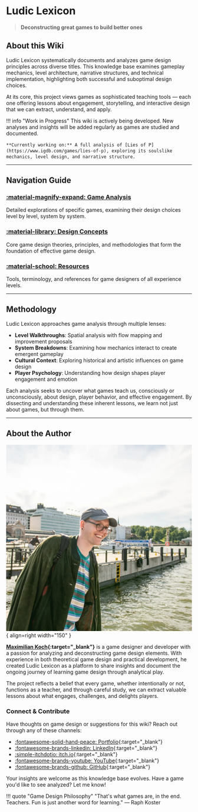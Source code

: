 # Ludic Lexicon

> **Deconstructing great games to build better ones**

## About this Wiki

Ludic Lexicon systematically documents and analyzes game design principles across diverse titles. This knowledge base examines gameplay mechanics, level architecture, narrative structures, and technical implementation, highlighting both successful and suboptimal design choices.

At its core, this project views games as sophisticated teaching tools — each one offering lessons about engagement, storytelling, and interactive design that we can extract, understand, and apply.

!!! info "Work in Progress"
    This wiki is actively being developed. New analyses and insights will be added regularly as games are studied and documented.
    
    **Currently working on:** A full analysis of [Lies of P](https://www.igdb.com/games/lies-of-p), exploring its soulslike mechanics, level design, and narrative structure.

---

## Navigation Guide

### [:material-magnify-expand: Game Analysis](./games/)
Detailed explorations of specific games, examining their design choices level by level, system by system.

### [:material-library: Design Concepts](./concepts/)
Core game design theories, principles, and methodologies that form the foundation of effective game design.

### [:material-school: Resources](./resources/)
Tools, terminology, and references for game designers of all experience levels.

---

## Methodology

Ludic Lexicon approaches game analysis through multiple lenses:

- **Level Walkthroughs**: Spatial analysis with flow mapping and improvement proposals
- **System Breakdowns**: Examining how mechanics interact to create emergent gameplay
- **Cultural Context**: Exploring historical and artistic influences on game design
- **Player Psychology**: Understanding how design shapes player engagement and emotion

Each analysis seeks to uncover what games teach us, consciously or unconsciously, about design, player behavior, and effective engagement. By dissecting and understanding these inherent lessons, we learn not just about games, but through them.

---

## About the Author

![Maximilian Koch](assets/profile.webp){ align=right width="150" }

**[Maximilian Koch](https://maximiliankoch.at/about){:target="_blank"}** is a game designer and developer with a passion for analyzing and deconstructing game design elements. With experience in both theoretical game design and practical development, he created Ludic Lexicon as a platform to share insights and document the ongoing journey of learning game design through analytical play.

The project reflects a belief that every game, whether intentionally or not, functions as a teacher, and through careful study, we can extract valuable lessons about what engages, challenges, and delights players.

### Connect & Contribute

Have thoughts on game design or suggestions for this wiki? Reach out through any of these channels:

- [:fontawesome-solid-hand-peace: Portfolio](https://maximiliankoch.at/){:target="_blank"}
- [:fontawesome-brands-linkedin: LinkedIn](https://www.linkedin.com/in/maximiliankochlinked/){:target="_blank"}
- [:simple-itchdotio: itch.io](https://adistantdreamer.itch.io/){:target="_blank"}
- [:fontawesome-brands-youtube: YouTube](https://www.youtube.com/@KochMaximilian){:target="_blank"}
- [:fontawesome-brands-github: GitHub](https://github.com/KochMaximilian){:target="_blank"}

Your insights are welcome as this knowledge base evolves. Have a game you'd like to see analyzed? Let me know!

!!! quote "Game Design Philosophy"
    "That's what games are, in the end. Teachers. Fun is just another word for learning." — Raph Koster